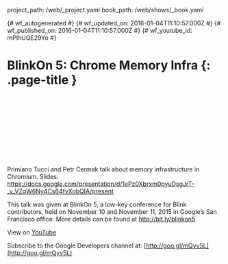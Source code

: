 project_path: /web/_project.yaml
book_path: /web/shows/_book.yaml

{# wf_autogenerated #}
{# wf_updated_on: 2016-01-04T11:10:57.000Z #}
{# wf_published_on: 2016-01-04T11:10:57.000Z #}
{# wf_youtube_id: mPIhUQE29Yo #}

# BlinkOn 5: Chrome Memory Infra {: .page-title }


<div class="video-wrapper">
  <iframe class="devsite-embedded-youtube-video" data-video-id="mPIhUQE29Yo"
          data-autohide="1" data-showinfo="0" frameborder="0" allowfullscreen>
  </iframe>
</div>

Primiano Tucci and Petr Cermak talk about memory infrastructure in Chromium.
Slides: https://docs.google.com/presentation/d/1ePz0Xbrxm0pyuDsgJrT-_y_VZqW6Ny4Cs64fvXobQIA/present

This talk was given at BlinkOn 5, a low-key conference for Blink contributors, held on November 10 and November 11, 2015 in Google’s San Francisco office. More details can be found at http://bit.ly/blinkon5

View on [YouTube](https://youtu.be/mPIhUQE29Yo)

Subscribe to the Google Developers channel at: [http://goo.gl/mQyv5L](http://goo.gl/mQyv5L)
